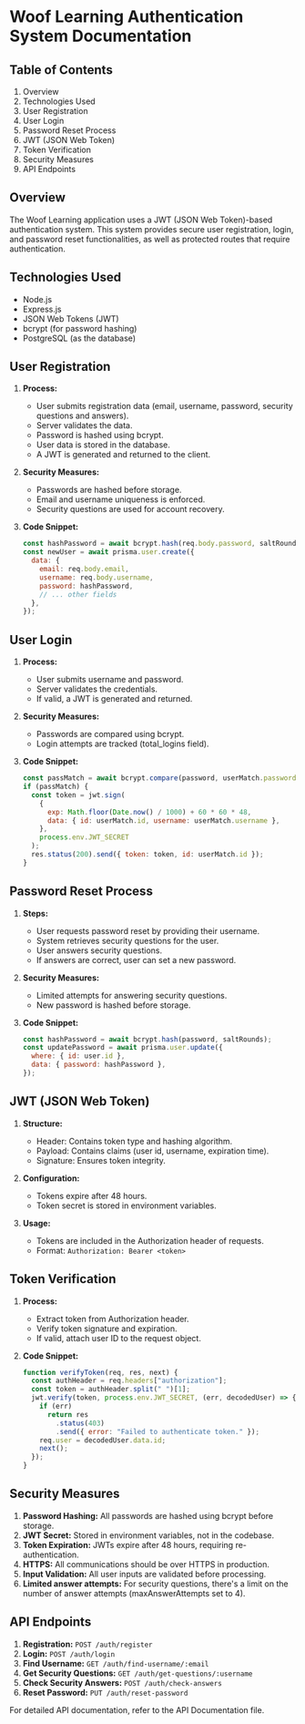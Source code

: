 # Woof Learning Authentication System Documentation

## Table of Contents

1. Overview
2. Technologies Used
3. User Registration
4. User Login
5. Password Reset Process
6. JWT (JSON Web Token)
7. Token Verification
8. Security Measures
9. API Endpoints

## Overview

The Woof Learning application uses a JWT (JSON Web Token)-based authentication system. This system provides secure user registration, login, and password reset functionalities, as well as protected routes that require authentication.

## Technologies Used

- Node.js
- Express.js
- JSON Web Tokens (JWT)
- bcrypt (for password hashing)
- PostgreSQL (as the database)

## User Registration

1. **Process:**

   - User submits registration data (email, username, password, security questions and answers).
   - Server validates the data.
   - Password is hashed using bcrypt.
   - User data is stored in the database.
   - A JWT is generated and returned to the client.

2. **Security Measures:**

   - Passwords are hashed before storage.
   - Email and username uniqueness is enforced.
   - Security questions are used for account recovery.

3. **Code Snippet:**
   ```javascript
   const hashPassword = await bcrypt.hash(req.body.password, saltRounds);
   const newUser = await prisma.user.create({
     data: {
       email: req.body.email,
       username: req.body.username,
       password: hashPassword,
       // ... other fields
     },
   });
   ```

## User Login

1. **Process:**

   - User submits username and password.
   - Server validates the credentials.
   - If valid, a JWT is generated and returned.

2. **Security Measures:**

   - Passwords are compared using bcrypt.
   - Login attempts are tracked (total_logins field).

3. **Code Snippet:**
   ```javascript
   const passMatch = await bcrypt.compare(password, userMatch.password);
   if (passMatch) {
     const token = jwt.sign(
       {
         exp: Math.floor(Date.now() / 1000) + 60 * 60 * 48,
         data: { id: userMatch.id, username: userMatch.username },
       },
       process.env.JWT_SECRET
     );
     res.status(200).send({ token: token, id: userMatch.id });
   }
   ```

## Password Reset Process

1. **Steps:**

   - User requests password reset by providing their username.
   - System retrieves security questions for the user.
   - User answers security questions.
   - If answers are correct, user can set a new password.

2. **Security Measures:**

   - Limited attempts for answering security questions.
   - New password is hashed before storage.

3. **Code Snippet:**
   ```javascript
   const hashPassword = await bcrypt.hash(password, saltRounds);
   const updatePassword = await prisma.user.update({
     where: { id: user.id },
     data: { password: hashPassword },
   });
   ```

## JWT (JSON Web Token)

1. **Structure:**

   - Header: Contains token type and hashing algorithm.
   - Payload: Contains claims (user id, username, expiration time).
   - Signature: Ensures token integrity.

2. **Configuration:**

   - Tokens expire after 48 hours.
   - Token secret is stored in environment variables.

3. **Usage:**
   - Tokens are included in the Authorization header of requests.
   - Format: `Authorization: Bearer <token>`

## Token Verification

1. **Process:**

   - Extract token from Authorization header.
   - Verify token signature and expiration.
   - If valid, attach user ID to the request object.

2. **Code Snippet:**
   ```javascript
   function verifyToken(req, res, next) {
     const authHeader = req.headers["authorization"];
     const token = authHeader.split(" ")[1];
     jwt.verify(token, process.env.JWT_SECRET, (err, decodedUser) => {
       if (err)
         return res
           .status(403)
           .send({ error: "Failed to authenticate token." });
       req.user = decodedUser.data.id;
       next();
     });
   }
   ```

## Security Measures

1. **Password Hashing:** All passwords are hashed using bcrypt before storage.
2. **JWT Secret:** Stored in environment variables, not in the codebase.
3. **Token Expiration:** JWTs expire after 48 hours, requiring re-authentication.
4. **HTTPS:** All communications should be over HTTPS in production.
5. **Input Validation:** All user inputs are validated before processing.
6. **Limited answer attempts:** For security questions, there's a limit on the number of answer attempts (maxAnswerAttempts set to 4).

## API Endpoints

1. **Registration:** `POST /auth/register`
2. **Login:** `POST /auth/login`
3. **Find Username:** `GET /auth/find-username/:email`
4. **Get Security Questions:** `GET /auth/get-questions/:username`
5. **Check Security Answers:** `POST /auth/check-answers`
6. **Reset Password:** `PUT /auth/reset-password`

For detailed API documentation, refer to the API Documentation file.
